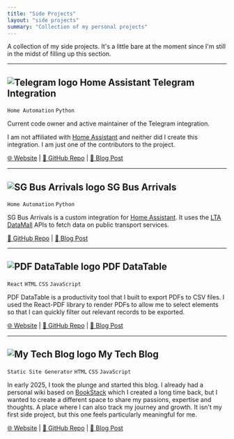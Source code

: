 ```yaml
---
title: "Side Projects"
layout: "side projects"
summary: "Collection of my personal projects"
---
```

A collection of my side projects.
It's a little bare at the moment since I'm still in the midst of filling up this section.

---

## <img src="telegram-icon.png" alt="Telegram logo" class="side-projects-icon" /> Home Assistant Telegram Integration

<code>Home Automation</code> <code>Python</code>

Current code owner and active maintainer of the Telegram integration.

I am not affiliated with [Home Assistant](https://www.home-assistant.io/) and neither did I create this integration.
I am just one of the contributors to the project.

[🌐 Website](https://www.home-assistant.io/integrations/telegram_bot/) | [📄 GitHub Repo](https://github.com/hanwg/core) | [📖 Blog Post](/posts/2025/07/open-source-journey/)

---

## <img src="sg-bus-arrivals-icon.png" alt="SG Bus Arrivals logo" class="side-projects-icon" /> SG Bus Arrivals

<code>Home Automation</code> <code>Python</code>

SG Bus Arrivals is a custom integration for [Home Assistant](https://www.home-assistant.io/).
It uses the [LTA DataMall](https://datamall.lta.gov.sg/content/datamall/en.html) APIs to fetch data on public transport services. 

[📄 GitHub Repo](https://github.com/hanwg/sg-bus-arrivals) | [📖 Blog Post](/posts/2025/05/sg-bus-arrivals/sg-bus-arrivals/)

---

## <img src="pdf-datatable-icon.png" alt="PDF DataTable logo" class="side-projects-icon" /> PDF DataTable

<code>React</code> <code>HTML</code> <code>CSS</code> <code>JavaScript</code>

PDF DataTable is a productivity tool that I built to export PDFs to CSV files.
I used the React-PDF library to render PDFs to allow me to select elements so that I can quickly filter out relevant records to be exported. 

[🌐 Website](https://pdf-datatable.hanwg.top) | [📄 GitHub Repo](https://github.com/hanwg/pdf-datatable) | [📖 Blog Post](/posts/2025/04/pdf-datatable/) 

---

## <img src="blog-icon.png" alt="My Tech Blog logo" class="side-projects-icon" /> My Tech Blog

<code>Static Site Generator</code> <code>HTML</code> <code>CSS</code> <code>JavaScript</code>

In early 2025, I took the plunge and started this blog.
I already had a personal wiki based on [BookStack](https://www.bookstackapp.com/) which I created a long time back, but I wanted to create a different space to share my passions, expertise and thoughts.
A place where I can also track my journey and growth.
It isn't my first side project, but this one feels particularly meaningful for me.

[🌐 Website](/) | [📄 GitHub Repo](https://github.com/hanwg/blog) | [📖 Blog Post](/posts/2025/03/new-website/)
